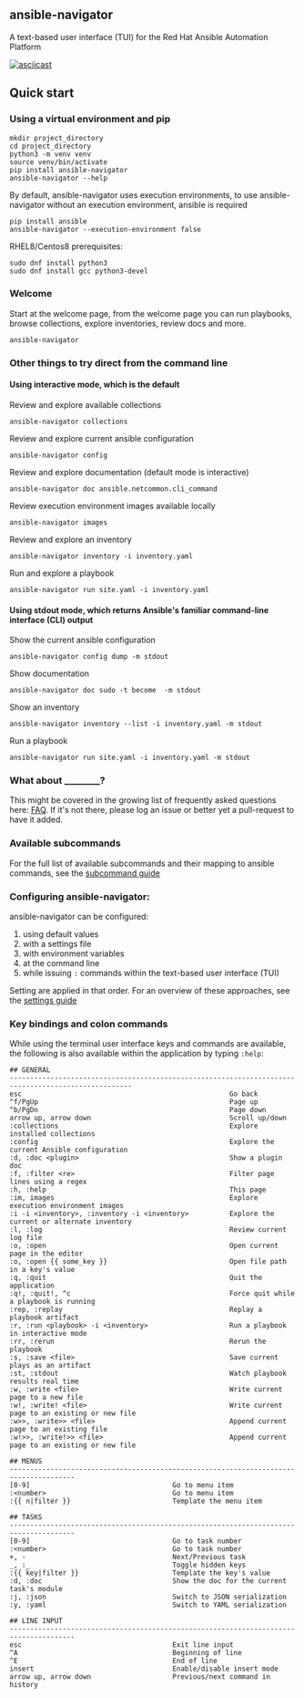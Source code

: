## ansible-navigator

A text-based user interface (TUI) for the Red Hat Ansible Automation Platform

[![asciicast](https://asciinema.org/a/gl7uVblC23dxGGTkVOEigDHCl.svg)](https://asciinema.org/a/gl7uVblC23dxGGTkVOEigDHCl)

## Quick start

### Using a virtual environment and pip
```
mkdir project_directory
cd project_directory
python3 -m venv venv
source venv/bin/activate
pip install ansible-navigator
ansible-navigator --help
```

By default, ansible-navigator uses execution environments, to use ansible-navigator without an execution environment,
ansible is required

```
pip install ansible
ansible-navigator --execution-environment false
```


RHEL8/Centos8 prerequisites:

```
sudo dnf install python3
sudo dnf install gcc python3-devel
```


### Welcome
Start at the welcome page, from the welcome page you can run playbooks, browse collections, explore inventories, review docs and more.
```
ansible-navigator
```

### Other things to try direct from the command line

#### Using interactive mode, which is the default

Review and explore available collections
```
ansible-navigator collections
```

Review and explore current ansible configuration
```
ansible-navigator config
```

Review and explore documentation (default mode is interactive)
```
ansible-navigator doc ansible.netcommon.cli_command
```

Review execution environment images available locally
```
ansible-navigator images
```

Review and explore an inventory
```
ansible-navigator inventory -i inventory.yaml
```

Run and explore a playbook
```
ansible-navigator run site.yaml -i inventory.yaml
```

#### Using stdout mode, which returns Ansible's familiar command-line interface (CLI) output

Show the current ansible configuration
```
ansible-navigator config dump -m stdout
```

Show documentation
```
ansible-navigator doc sudo -t become  -m stdout
```

Show an inventory
```
ansible-navigator inventory --list -i inventory.yaml -m stdout
```

Run a playbook
```
ansible-navigator run site.yaml -i inventory.yaml -m stdout
```

### What about ________?

This might be covered in the growing list of frequently asked questions here: [FAQ](doc/faq.md).  If it's not there, please log an issue or better yet a pull-request to have it added.

### Available subcommands

For the full list of available subcommands and their mapping to ansible commands, see the [subcommand guide](docs/subcommands.rst)

### Configuring ansible-navigator:

ansible-navigator can be configured:

1) using default values
2) with a settings file
3) with environment variables
4) at the command line
5) while issuing `:` commands within the text-based user interface (TUI)

Setting are applied in that order. For an overview of these approaches, see the [settings guide](docs/settings.rst)


### Key bindings and colon commands

While using the terminal user interface keys and commands are available, the following 
is also available within the application by typing `:help`:


```
## GENERAL
----------------------------------------------------------------------------------------------------
esc                                                   Go back
^f/PgUp                                               Page up
^b/PgDn                                               Page down
arrow up, arrow down                                  Scroll up/down
:collections                                          Explore installed collections
:config                                               Explore the current Ansible configuration
:d, :doc <plugin>                                     Show a plugin doc
:f, :filter <re>                                      Filter page lines using a regex
:h, :help                                             This page
:im, images                                           Explore execution environment images
:i -i <inventory>, :inventory -i <inventory>          Explore the current or alternate inventory
:l, :log                                              Review current log file
:o, :open                                             Open current page in the editor
:o, :open {{ some_key }}                              Open file path in a key's value
:q, :quit                                             Quit the application
:q!, :quit!, ^c                                       Force quit while a playbook is running
:rep, :replay                                         Replay a playbook artifact
:r, :run <playbook> -i <inventory>                    Run a playbook in interactive mode
:rr, :rerun                                           Rerun the playbook
:s, :save <file>                                      Save current plays as an artifact
:st, :stdout                                          Watch playbook results real time
:w, :write <file>                                     Write current page to a new file
:w!, :write! <file>                                   Write current page to an existing or new file
:w>>, :write>> <file>                                 Append current page to an existing file
:w!>>, :write!>> <file>                               Append current page to an existing or new file

## MENUS
--------------------------------------------------------------------------------------
[0-9]                                   Go to menu item
:<number>                               Go to menu item
:{{ n|filter }}                         Template the menu item

## TASKS
--------------------------------------------------------------------------------------
[0-9]                                   Go to task number
:<number>                               Go to task number
+, -                                    Next/Previous task
_, :_                                   Toggle hidden keys
:{{ key|filter }}                       Template the key's value
:d, :doc                                Show the doc for the current task's module
:j, :json                               Switch to JSON serialization
:y, :yaml                               Switch to YAML serialization

## LINE INPUT
--------------------------------------------------------------------------------------
esc                                     Exit line input
^A                                      Beginning of line
^E                                      End of line
insert                                  Enable/disable insert mode
arrow up, arrow down                    Previous/next command in history

```
